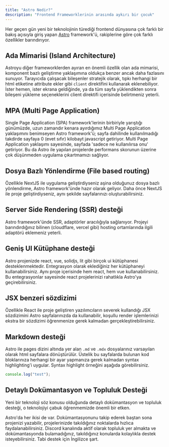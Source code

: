 ```yaml
---
title: "Astro Nedir?"
description: "Frontend Frameworklerinin arasında aykırı bir çocuk"
---
```


Her geçen gün yeni bir teknolojinin türediği frontend dünyasına çok farklı bir bakış açısıyla giriş yapan [Astro](https://astro.build/) framework'ü, rakiplerine göre çok farklı özellikler barındırıyor.

## Ada Mimarisi (Island Architecture)

Astroyu diğer frameworklerden ayıran en önemli özellik olan ada mimarisi, komponent bazlı geliştirme yaklaşımına oldukça benzer ancak daha fazlasını sunuyor. Tarayıcıda çalışacak bileşenler stratejik olarak, tıpkı herhangi bir html etiketine attribute ekler gibi `client` direktifini kullanarak eklenebiliyor. İster hemen, ister ekrana geldiğinde, ya da tüm sayfa yüklendikten sonra bileşeni yükleme seçeneklerini client direktifi içerisinde belirtmeniz yeterli.

## MPA (Multi Page Application)

Single Page Application (SPA) framework'lerinin birbiriyle yarıştığı günümüzde, uzun zamandır kenara ayırdığımız Multi Page Application yaklaşımını benimseyen Astro framework'ü; sayfa dahilinde kullanılmadığı takdirde sayfaya 0 (evet sıfır) kilobayt javascript getiriyor. Multi Page Application yaklaşımı sayesinde, sayfada 'sadece ne kullanılırsa onu' getiriyor. Bu da Astro ile yapılan projelerde performans skorunun üzerine çok düşünmeden uygulama çıkartmamızı sağlıyor.

## Dosya Bazlı Yönlendirme (File based routing)

Özellikle NextJS ile uygulama geliştirdiyseniz aşina olduğunuz dosya bazlı yönlendirme, Astro framework'ünde hazır olarak geliyor. Daha önce NextJS ile proje geliştirdiyseniz, aynı şekilde sayfalarınızı oluşturabilirsiniz.

## Server Side Rendering (SSR) desteği

Astro framework'ünde SSR, adaptörler aracılığıyla sağlanıyor. Projeyi barındırdığınız bilinen (cloudflare, vercel gibi) hosting ortamlarında ilgili adaptörü eklemeniz yeterli.

## Geniş UI Kütüphane desteği

Astro projenizde react, vue, solidjs, lit gibi birçok ui kütüphanesi desteklenmektedir. Entegrasyon olarak eklediğiniz her kütüphaneyi kullanabilirsiniz. Aynı proje içerisinde hem react, hem vue kullanabilirsiniz. Bu entegrasyonlar sayesinde react projelerinizi rahatlıkla Astro'ya geçirebilirsiniz.

## JSX benzeri sözdizimi

Özellikle React ile proje geliştiren yazılımcıların severek kullandığı JSX sözdizimini Astro sayfalarınızda da kullanabilir, koşullu render işlemlerinizi ekstra bir sözdizimi öğrenmenize gerek kalmadan gerçekleştirebilirsiniz.

## Markdown desteği

Astro ile pages dizini altında yer alan `.md` ve `.mdx` dosyalarınız varsayılan olarak html sayfalara dönüştürülür. Üstelik bu sayfalarda bulunan kod bloklarınıza herhangi bir ayar yapmanıza gerek kalmadan syntax highlighting'i uygular. Syntax highlight örneğini aşağıda görebilirsiniz.

```js
console.log("test");
```

## Detaylı Dokümantasyon ve Topluluk Desteği

Yeni bir teknoloji söz konusu olduğunda detaylı dokümantasyon ve topluluk desteği, o teknolojiyi çabuk öğrenmemizde önemli bir etken.

Astro'da her ikisi de var. Dokümantasyonunu takip ederek baştan sona projenizi yazabilir, projelerinizde takıldığınız noktalarda hızlıca faydalanabilirsiniz. Discord kanalında aktif olarak topluluk yer almakta ve dokümantasyonda bulamadığınız, takıldığınız konularda kolaylıkla destek isteyebilirsiniz. Tabi destek için İngilizce şart.
